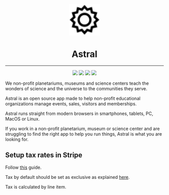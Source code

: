 <p align="center">
  <img src="https://raw.githubusercontent.com/anderfernandes/astral/refs/heads/beta/server/storage/app/public/logo.svg" width="100" />
</p>

<h1 align="center">Astral</h1>

<hr />

<p align="center">
  <img src="https://img.shields.io/badge/version-2.0.0--alpha.0-black" />
  <img src="https://img.shields.io/github/issues/anderfernandes/astral" />
  <img src="https://img.shields.io/github/stars/anderfernandes/astral" />
  <img src="https://img.shields.io/github/license/anderfernandes/astral" />
</p>

We non-profit planetariums, museums and science centers teach the wonders of science and the universe to the communities they serve.

Astral is an open source app made to help non-profit educational organizations manage events, sales, visitors and memberships.

Astral runs straight from modern browsers in smartphones, tablets, PC, MacOS or Linux.

If you work in a non-profit planetarium, museum or science center and are struggling to find the right app to help you run things, Astral is what you are looking for.

## Setup tax rates in Stripe

Follow [this](https://dashboard.stripe.com/test/tax-rates) guide.

Tax by default should be set as exclusive as explained [here](https://docs.stripe.com/tax/products-prices-tax-codes-tax-behavior#setting-a-default-tax-behavior-(recommended)).

Tax is calculated by line item.

